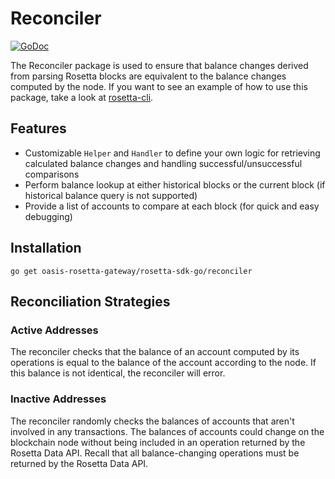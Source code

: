 # Reconciler

[![GoDoc](https://img.shields.io/badge/go.dev-reference-007d9c?logo=go&logoColor=white&style=shield)](https://pkg.go.dev/oasis-rosetta-gateway/rosetta-sdk-go/reconciler?tab=doc)

The Reconciler package is used to ensure that balance changes derived from
parsing Rosetta blocks are equivalent to the balance changes computed by the
node. If you want to see an example of how to use this package, take
a look at [rosetta-cli](https://github.com/coinbase/rosetta-cli).

## Features
* Customizable `Helper` and `Handler` to define your own logic for retrieving
calculated balance changes and handling successful/unsuccessful comparisons
* Perform balance lookup at either historical blocks or the current block (if
historical balance query is not supported)
* Provide a list of accounts to compare at each block (for quick and easy
debugging)

## Installation

```shell
go get oasis-rosetta-gateway/rosetta-sdk-go/reconciler
```

## Reconciliation Strategies
### Active Addresses
The reconciler checks that the balance of an account computed by
its operations is equal to the balance of the account according
to the node. If this balance is not identical, the reconciler will
error.

### Inactive Addresses
The reconciler randomly checks the balances of accounts that aren't
involved in any transactions. The balances of accounts could change
on the blockchain node without being included in an operation
returned by the Rosetta Data API. Recall that all balance-changing
operations must be returned by the Rosetta Data API.
